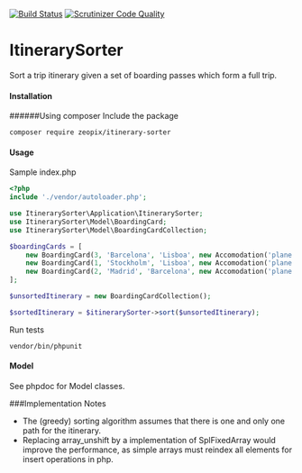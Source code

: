 [![Build Status](https://travis-ci.org/zeopix/itinerary-sorter.svg?branch=master)](https://travis-ci.org/zeopix/itinerary-sorter)
[![Scrutinizer Code Quality](https://scrutinizer-ci.com/g/zeopix/itinerary-sorter/badges/quality-score.png?b=master)](https://scrutinizer-ci.com/g/zeopix/itinerary-sorter/?branch=master)

# ItinerarySorter
Sort a trip itinerary given a set of boarding passes which form a full trip.

#### Installation
######Using composer
Include the package
```
composer require zeopix/itinerary-sorter
```

#### Usage
Sample index.php 
```php
<?php
include './vendor/autoloader.php';

use ItinerarySorter\Application\ItinerarySorter;
use ItinerarySorter\Model\BoardingCard;
use ItinerarySorter\Model\BoardingCardCollection;

$boardingCards = [
    new BoardingCard(3, 'Barcelona', 'Lisboa', new Accomodation('plane')),
    new BoardingCard(1, 'Stockholm', 'Lisboa', new Accomodation('plane')),
    new BoardingCard(2, 'Madrid', 'Barcelona', new Accomodation('plane')),
];

$unsortedItinerary = new BoardingCardCollection();

$sortedItinerary = $itinerarySorter->sort($unsortedItinerary);

```
Run tests 
```
vendor/bin/phpunit
```

#### Model
See phpdoc for Model classes.

###Implementation Notes
- The (greedy) sorting algorithm assumes that there is one and only one path for the itinerary.
- Replacing array_unshift by a implementation of SplFixedArray would improve the performance, as
simple arrays must reindex all elements for insert operations in php.